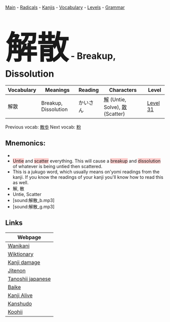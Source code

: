 <style> bigfont {font-size: 100px}</style>
[Main](../README.md) -
[Radicals](../radicals.md) -
[Kanjis](../kanjis.md) -
[Vocabulary](../vocabulary.md) -
[Levels](../levels.md) -
[Grammar](../grammar.md)
# <bigfont> 解散</bigfont> - Breakup, Dissolution 

| Vocabulary | Meanings | Reading | Characters | Level |
| --- | --- | --- | --- | --- |
| 解散 | Breakup, Dissolution | かいさん |  [解](../kanjis/解.md) (Untie, Solve), [散](../kanjis/散.md) (Scatter) | [Level 31](../levels/wk_level31.md) |

Previous vocab: [散歩](散歩.md) Next vocab: [粉](粉.md) 

## Mnemonics:

* 
* <span style="background-color:#ffcccb"> Untie</span> and <span style="background-color:#ffcccb"> scatter</span> everything. This will cause a <span style="background-color:#ffcccb"> breakup</span> and <span style="background-color:#ffcccb"> dissolution</span> of whatever is being untied then scattered.
* This is a jukugo word, which usually means on'yomi readings from the kanji. If you know the readings of your kanji you'll know how to read this as well.
* 解, 散
* Untie, Scatter
* [sound:解散_b.mp3]
* [sound:解散_g.mp3]


## Links 

| Webpage |
| --- |
| [Wanikani          ](https://www.wanikani.com/kanji/解散) |
| [Wiktionary        ](https://en.wiktionary.org/wiki/解散) |
| [Kanji damage      ](http://www.kanjidamage.com/kanji/search?utf8=✓&q=解散) |
| [Jitenon           ](https://jitenon.com/kanji/解散) |
| [Tanoshii japanese ](https://www.tanoshiijapanese.com/dictionary/kanji.cfm?k=解散) |
| [Baike             ](https://baike.baidu.com/item/解散) |
| [Kanji Alive       ](https://app.kanjialive.com/解散) |
| [Kanshudo          ](https://www.kanshudo.com/searchmn?q=解散) |
| [Koohii            ](https://kanji.koohii.com/study/kanji/解散) |
